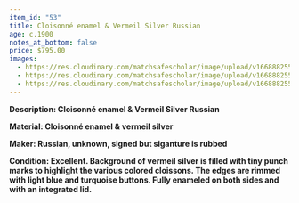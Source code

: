 ```yaml
---
item_id: "53"
title: Cloisonné enamel & Vermeil Silver Russian
age: c.1900
notes_at_bottom: false
price: $795.00
images:
  - https://res.cloudinary.com/matchsafescholar/image/upload/v1668882554/Russian3.jpg
  - https://res.cloudinary.com/matchsafescholar/image/upload/v1668882552/Russian1.jpg
  - https://res.cloudinary.com/matchsafescholar/image/upload/v1668882550/Russian2.jpg
---
```

**Description: 	        Cloisonné enamel & Vermeil Silver Russian** 


**Material:		Cloisonné enamel & vermeil silver**	


**Maker: 		        Russian, unknown, signed but siganture is rubbed**


**Condition:		Excellent. Background of vermeil silver is filled with tiny punch marks to highlight the various colored cloissons. The edges are rimmed with light blue and turquoise buttons. Fully enameled on both sides and with an integrated lid.**
